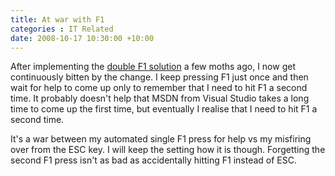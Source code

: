 ```yaml
---
title: At war with F1
categories : IT Related
date: 2008-10-17 10:30:00 +10:00
---
```


 After implementing the [double F1 solution][0] a few moths ago, I now get continuously bitten by the change. I keep pressing F1 just once and then wait for help to come up only to remember that I need to hit F1 a second time. It probably doesn&#39;t help that MSDN from Visual Studio takes a long time to come up the first time, but eventually I realise that I need to hit F1 a second time. 

 It&#39;s a war between my automated single F1 press for help vs my misfiring over from the ESC key. I will keep the setting how it is though. Forgetting the second F1 press isn&#39;t as bad as accidentally hitting F1 instead of ESC. 

[0]: /post/2008/08/27/visual-studio-tip-escape-without-fear.aspx
